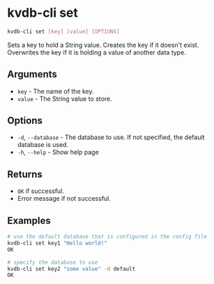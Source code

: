 # kvdb-cli set

```sh
kvdb-cli set [key] [value] [OPTIONS]
```

Sets a key to hold a String value. Creates the key if it doesn't exist. Overwrites the key if it is holding a value of another data type.

## Arguments

- `key` - The name of the key.
- `value` - The String value to store.

## Options

- `-d`, `--database` - The database to use. If not specified, the default database is used.
- `-h`, `--help` - Show help page

## Returns

- `OK` if successful.
- Error message if not successful.

## Examples

```sh
# use the default database that is configured in the config file
kvdb-cli set key1 "Hello world!"
OK

# specify the database to use
kvdb-cli set key2 "some value" -d default
OK
```